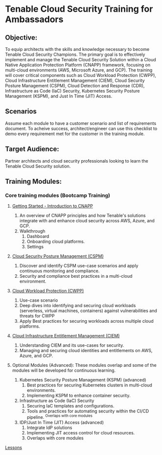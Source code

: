 <!--

Developed by:  Rick Devera
Company:  Tenable
Product:  Tenable Cloud Security

-->

# Tenable Cloud Security Training for Ambassadors

## Objective: 

To equip architects with the skills and knowledge necessary to become Tenable Cloud Security Champions.  The primary goal is to effectively implement and manage the Tenable Cloud Security Solution within a Cloud Native Application Protection Platform (CNAPP) framework, focusing on multi-cloud environments (AWS, Microsoft Azure, and GCP). The training will cover critical components such as Cloud Workload Protection (CWPP), Cloud Infrastructure Entitlement Management (CIEM), Cloud Security Posture Management (CSPM), Cloud Detection and Response (CDR), Infrastructure as Code (IaC) Security, Kubernetes Security Posture Management (KSPM), and Just In Time (JIT) Access.


##  Scenarios
Assume each module to have a customer scenario and list of requirements document.  To acheive success, architect/engineer can use this checklist to demo every requirement met for the customer in the training module.  

## Target Audience: 
Partner architects and cloud security professionals looking to learn the Tenable Cloud Security solution.

## Training Modules:
### Core training modules (Bootcamp Training)

1. [Getting Started - Introduction to CNAPP](lessons/module-1-getting-started.md)
    1.  An overview of CNAPP principles and how Tenable's solutions integrate with and enhance cloud security across AWS, Azure, and GCP.
    1.  Walkthrough 
        1.  Dashboard
        1.  Onboarding cloud platforms.
        1.  Settings
1.  [Cloud Security Posture Management (CSPM)](lessons/module-3-cspm-workbook.md)
    1.  Discover and identify CSPM  use-case scenarios and apply  continuous monitoring and compliance.
    1.  Security and compliance best practices in a multi-cloud environment.
1.  [Cloud Workload Protection (CWPP)](lessons/module-2-cwpp-workbook.mdmodule-2)
    1.  Use-case scenario
    1.  Deep dives into identifying and securing cloud workloads (serverless, virtual machines, containers) against vulnerabilities and threats for CWPP
    1.  Apply Best practices for securing workloads across multiple cloud platforms.
1.  [Cloud Infrastructure Entitlement Management (CIEM)](lessons/module-4-ciem-workbook.md)
    1.  Understanding CIEM and its use-cases for security.
    1.  Managing and securing cloud identities and entitlements on AWS, Azure, and GCP.

1.  Optional Modules (Advanced):
    These modules overlap and some of the modules will be developed for continuous learning.
    1.  Kubernetes Security Posture Management (KSPM) (advanced)
        1.  Best practices for securing Kubernetes clusters in multi-cloud environments.
        1.  Implementing KSPM to enhance container security.
    1.  Infrastructure as Code (IaC) Security
        1.  Securing IaC templates and configurations.
        1.  Tools and practices for automating security within the CI/CD pipeline.
        <sup>Overlaps with core modules</sup>
    1.  IDP/Just In Time (JIT) Access (advanced)
        1.  Integrate IdP solutions
        1.  Implementing JIT access control for cloud resources.
        1.  Overlaps with core modules

[Lessons](/ambassador/lessons)